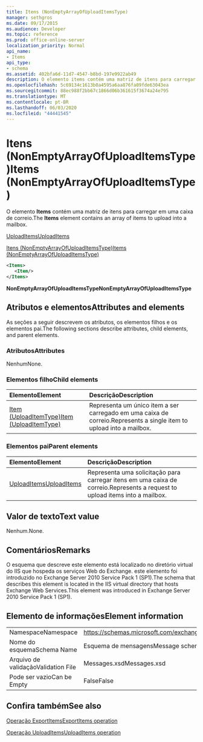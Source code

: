```yaml
---
title: Itens (NonEmptyArrayOfUploadItemsType)
manager: sethgros
ms.date: 09/17/2015
ms.audience: Developer
ms.topic: reference
ms.prod: office-online-server
localization_priority: Normal
api_name:
- Items
api_type:
- schema
ms.assetid: 402bfa6d-11d7-4547-b8bd-197e9922ab49
description: O elemento items contém uma matriz de itens para carregar em uma caixa de correio.
ms.openlocfilehash: 5c69134c1613b0a4595a6aa876fa09fde63043ea
ms.sourcegitcommit: 88ec988f2bb67c1866d06b361615f3674a24e795
ms.translationtype: MT
ms.contentlocale: pt-BR
ms.lasthandoff: 06/03/2020
ms.locfileid: "44441545"
---
```

# <a name="items-nonemptyarrayofuploaditemstype"></a><span data-ttu-id="4c164-103">Itens (NonEmptyArrayOfUploadItemsType)</span><span class="sxs-lookup"><span data-stu-id="4c164-103">Items (NonEmptyArrayOfUploadItemsType)</span></span>

<span data-ttu-id="4c164-104">O elemento **Items** contém uma matriz de itens para carregar em uma caixa de correio.</span><span class="sxs-lookup"><span data-stu-id="4c164-104">The **Items** element contains an array of items to upload into a mailbox.</span></span> 
  
[<span data-ttu-id="4c164-105">UploadItems</span><span class="sxs-lookup"><span data-stu-id="4c164-105">UploadItems</span></span>](uploaditems.md)
  
[<span data-ttu-id="4c164-106">Itens (NonEmptyArrayOfUploadItemsType)</span><span class="sxs-lookup"><span data-stu-id="4c164-106">Items (NonEmptyArrayOfUploadItemsType)</span></span>](items-nonemptyarrayofuploaditemstype.md)
  
```XML
<Items>
   <Item/>
</Items>
```

 <span data-ttu-id="4c164-107">**NonEmptyArrayOfUploadItemsType**</span><span class="sxs-lookup"><span data-stu-id="4c164-107">**NonEmptyArrayOfUploadItemsType**</span></span>
## <a name="attributes-and-elements"></a><span data-ttu-id="4c164-108">Atributos e elementos</span><span class="sxs-lookup"><span data-stu-id="4c164-108">Attributes and elements</span></span>

<span data-ttu-id="4c164-109">As seções a seguir descrevem os atributos, os elementos filhos e os elementos pai.</span><span class="sxs-lookup"><span data-stu-id="4c164-109">The following sections describe attributes, child elements, and parent elements.</span></span>
  
### <a name="attributes"></a><span data-ttu-id="4c164-110">Atributos</span><span class="sxs-lookup"><span data-stu-id="4c164-110">Attributes</span></span>

<span data-ttu-id="4c164-111">Nenhum</span><span class="sxs-lookup"><span data-stu-id="4c164-111">None.</span></span>
  
### <a name="child-elements"></a><span data-ttu-id="4c164-112">Elementos filho</span><span class="sxs-lookup"><span data-stu-id="4c164-112">Child elements</span></span>

|<span data-ttu-id="4c164-113">**Elemento**</span><span class="sxs-lookup"><span data-stu-id="4c164-113">**Element**</span></span>|<span data-ttu-id="4c164-114">**Descrição**</span><span class="sxs-lookup"><span data-stu-id="4c164-114">**Description**</span></span>|
|:-----|:-----|
|[<span data-ttu-id="4c164-115">Item (UploadItemType)</span><span class="sxs-lookup"><span data-stu-id="4c164-115">Item (UploadItemType)</span></span>](item-uploaditemtype.md) <br/> |<span data-ttu-id="4c164-116">Representa um único item a ser carregado em uma caixa de correio.</span><span class="sxs-lookup"><span data-stu-id="4c164-116">Represents a single item to upload into a mailbox.</span></span>  <br/> |
   
### <a name="parent-elements"></a><span data-ttu-id="4c164-117">Elementos pai</span><span class="sxs-lookup"><span data-stu-id="4c164-117">Parent elements</span></span>

|<span data-ttu-id="4c164-118">**Elemento**</span><span class="sxs-lookup"><span data-stu-id="4c164-118">**Element**</span></span>|<span data-ttu-id="4c164-119">**Descrição**</span><span class="sxs-lookup"><span data-stu-id="4c164-119">**Description**</span></span>|
|:-----|:-----|
|[<span data-ttu-id="4c164-120">UploadItems</span><span class="sxs-lookup"><span data-stu-id="4c164-120">UploadItems</span></span>](uploaditems.md) <br/> |<span data-ttu-id="4c164-121">Representa uma solicitação para carregar itens em uma caixa de correio.</span><span class="sxs-lookup"><span data-stu-id="4c164-121">Represents a request to upload items into a mailbox.</span></span>  <br/> |
   
## <a name="text-value"></a><span data-ttu-id="4c164-122">Valor de texto</span><span class="sxs-lookup"><span data-stu-id="4c164-122">Text value</span></span>

<span data-ttu-id="4c164-123">Nenhum.</span><span class="sxs-lookup"><span data-stu-id="4c164-123">None.</span></span>
  
## <a name="remarks"></a><span data-ttu-id="4c164-124">Comentários</span><span class="sxs-lookup"><span data-stu-id="4c164-124">Remarks</span></span>

<span data-ttu-id="4c164-125">O esquema que descreve este elemento está localizado no diretório virtual do IIS que hospeda os serviços Web do Exchange. este elemento foi introduzido no Exchange Server 2010 Service Pack 1 (SP1).</span><span class="sxs-lookup"><span data-stu-id="4c164-125">The schema that describes this element is located in the IIS virtual directory that hosts Exchange Web Services.This element was introduced in Exchange Server 2010 Service Pack 1 (SP1).</span></span>
  
## <a name="element-information"></a><span data-ttu-id="4c164-126">Elemento de informações</span><span class="sxs-lookup"><span data-stu-id="4c164-126">Element information</span></span>

|||
|:-----|:-----|
|<span data-ttu-id="4c164-127">Namespace</span><span class="sxs-lookup"><span data-stu-id="4c164-127">Namespace</span></span>  <br/> |https://schemas.microsoft.com/exchange/services/2006/messages  <br/> |
|<span data-ttu-id="4c164-128">Nome do esquema</span><span class="sxs-lookup"><span data-stu-id="4c164-128">Schema Name</span></span>  <br/> |<span data-ttu-id="4c164-129">Esquema de mensagens</span><span class="sxs-lookup"><span data-stu-id="4c164-129">Message schema</span></span>  <br/> |
|<span data-ttu-id="4c164-130">Arquivo de validação</span><span class="sxs-lookup"><span data-stu-id="4c164-130">Validation File</span></span>  <br/> |<span data-ttu-id="4c164-131">Messages.xsd</span><span class="sxs-lookup"><span data-stu-id="4c164-131">Messages.xsd</span></span>  <br/> |
|<span data-ttu-id="4c164-132">Pode ser vazio</span><span class="sxs-lookup"><span data-stu-id="4c164-132">Can be Empty</span></span>  <br/> |<span data-ttu-id="4c164-133">False</span><span class="sxs-lookup"><span data-stu-id="4c164-133">False</span></span>  <br/> |
   
## <a name="see-also"></a><span data-ttu-id="4c164-134">Confira também</span><span class="sxs-lookup"><span data-stu-id="4c164-134">See also</span></span>



[<span data-ttu-id="4c164-135">Operação ExportItems</span><span class="sxs-lookup"><span data-stu-id="4c164-135">ExportItems operation</span></span>](exportitems-operation.md)
  
[<span data-ttu-id="4c164-136">Operação UploadItems</span><span class="sxs-lookup"><span data-stu-id="4c164-136">UploadItems operation</span></span>](uploaditems-operation.md)

